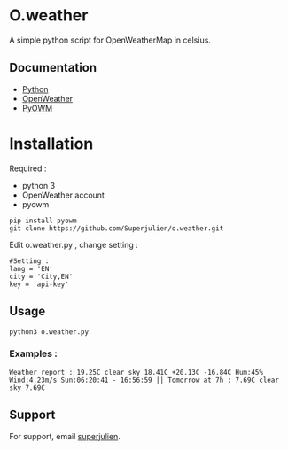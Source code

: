 # O.weather

A simple python script for OpenWeatherMap in celsius.

## Documentation

- [Python](https://www.python.org/doc/)
- [OpenWeather](https://openweathermap.org/)
- [PyOWM](https://pyowm.readthedocs.io/en/latest/)

# Installation
Required : 
- python 3
- OpenWeather account
- pyowm

```
pip install pyowm
git clone https://github.com/Superjulien/o.weather.git
```
Edit o.weather.py , change setting :
```
#Setting :
lang = 'EN'
city = 'City,EN'
key = 'api-key'
```
## Usage
```
python3 o.weather.py
```
### Examples :
```
Weather report : 19.25C clear sky 18.41C +20.13C -16.84C Hum:45% Wind:4.23m/s Sun:06:20:41 - 16:56:59 || Tomorrow at 7h : 7.69C clear sky 7.69C
```

## Support

For support, email [superjulien](mailto:contact.superjulien@gmail.com).  
